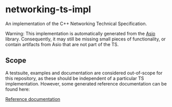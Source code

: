# networking-ts-impl

An implementation of the C++ Networking Technical Specification.

Warning: This implementation is automatically generated from the
[Asio](https://github.com/chriskohlhoff/asio) library. Consequently, it may
still be missing small pieces of functionality, or contain artifacts from Asio
that are not part of the TS.

## Scope

A testsuite, examples and documentation are considered out-of-scope for this
repository, as these should be independent of a particular TS implementation.
However, some generated reference documentation can be found here:

[Reference documentation](https://chriskohlhoff.github.io/networking-ts-doc/doc/index.html)
